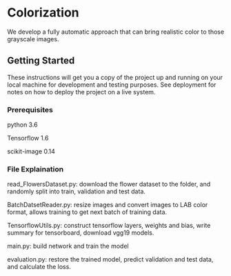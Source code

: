 # Colorization

We develop a fully automatic approach that can bring realistic color to those grayscale images.

## Getting Started

These instructions will get you a copy of the project up and running on your local machine for development and testing purposes. See deployment for notes on how to deploy the project on a live system.

### Prerequisites
python 3.6

Tensorflow 1.6

scikit-image 0.14

### File Explaination
read_FlowersDataset.py: download the flower dataset to the folder, and randomly split into train, validation and test data.

BatchDatsetReader.py: resize images and convert images to LAB color format, allows training to get next batch of training data.

TensorflowUtils.py: construct tensorflow layers, weights and bias, write summary for tensorboard, download vgg19 models.

main.py: build network and train the model

evaluation.py: restore the trained model, predict validation and test data, and calculate the loss.



